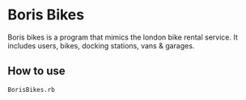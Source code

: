 Boris Bikes
===========

Boris bikes is a program that mimics the london bike rental service. It includes users, bikes, docking stations, vans & garages.

How to use
----------
```shell
BorisBikes.rb
```

